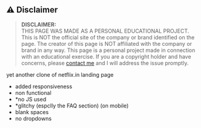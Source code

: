 
## ⚠️ Disclaimer

> **DISCLAIMER:**  
THIS PAGE WAS MADE AS A PERSONAL EDUCATIONAL PROJECT. This is NOT the official site of the company or brand identified on the page. The creator of this page is NOT affiliated with the company or brand in any way. This page is a personal project made in connection with an educational exercise.
> If you are a copyright holder and have concerns, please [contact me](#) and I will address the issue promptly.


yet another clone of netflix.in landing page
- added responsiveness
- non functional
- *no JS used
- *glitchy (espclly the FAQ section)  (on mobile)
- blank spaces
- no dropdowns
